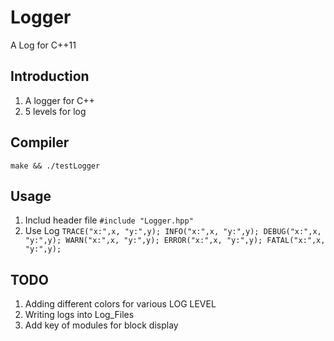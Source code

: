 # Logger
A Log for C++11

## Introduction
1. A logger for C++
2. 5 levels for log

## Compiler
`
make && ./testLogger
`

## Usage
1. Includ header file
`#include "Logger.hpp"`
2. Use Log
`
TRACE("x:",x, "y:",y);
INFO("x:",x, "y:",y);
DEBUG("x:",x, "y:",y);
WARN("x:",x, "y:",y);
ERROR("x:",x, "y:",y);
FATAL("x:",x, "y:",y);
`

## TODO
1. Adding different colors for various LOG LEVEL
2. Writing logs into Log_Files
3. Add key of modules for block display